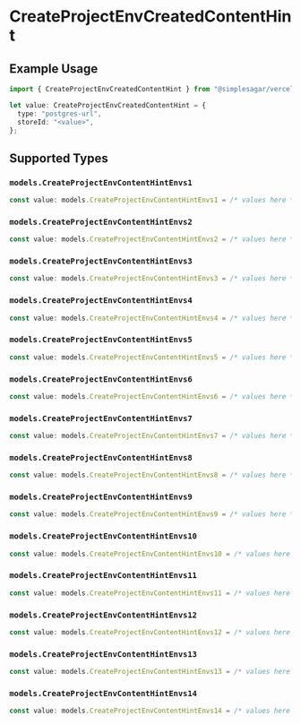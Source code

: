# CreateProjectEnvCreatedContentHint

## Example Usage

```typescript
import { CreateProjectEnvCreatedContentHint } from "@simplesagar/vercel/models/createprojectenvop.js";

let value: CreateProjectEnvCreatedContentHint = {
  type: "postgres-url",
  storeId: "<value>",
};
```

## Supported Types

### `models.CreateProjectEnvContentHintEnvs1`

```typescript
const value: models.CreateProjectEnvContentHintEnvs1 = /* values here */
```

### `models.CreateProjectEnvContentHintEnvs2`

```typescript
const value: models.CreateProjectEnvContentHintEnvs2 = /* values here */
```

### `models.CreateProjectEnvContentHintEnvs3`

```typescript
const value: models.CreateProjectEnvContentHintEnvs3 = /* values here */
```

### `models.CreateProjectEnvContentHintEnvs4`

```typescript
const value: models.CreateProjectEnvContentHintEnvs4 = /* values here */
```

### `models.CreateProjectEnvContentHintEnvs5`

```typescript
const value: models.CreateProjectEnvContentHintEnvs5 = /* values here */
```

### `models.CreateProjectEnvContentHintEnvs6`

```typescript
const value: models.CreateProjectEnvContentHintEnvs6 = /* values here */
```

### `models.CreateProjectEnvContentHintEnvs7`

```typescript
const value: models.CreateProjectEnvContentHintEnvs7 = /* values here */
```

### `models.CreateProjectEnvContentHintEnvs8`

```typescript
const value: models.CreateProjectEnvContentHintEnvs8 = /* values here */
```

### `models.CreateProjectEnvContentHintEnvs9`

```typescript
const value: models.CreateProjectEnvContentHintEnvs9 = /* values here */
```

### `models.CreateProjectEnvContentHintEnvs10`

```typescript
const value: models.CreateProjectEnvContentHintEnvs10 = /* values here */
```

### `models.CreateProjectEnvContentHintEnvs11`

```typescript
const value: models.CreateProjectEnvContentHintEnvs11 = /* values here */
```

### `models.CreateProjectEnvContentHintEnvs12`

```typescript
const value: models.CreateProjectEnvContentHintEnvs12 = /* values here */
```

### `models.CreateProjectEnvContentHintEnvs13`

```typescript
const value: models.CreateProjectEnvContentHintEnvs13 = /* values here */
```

### `models.CreateProjectEnvContentHintEnvs14`

```typescript
const value: models.CreateProjectEnvContentHintEnvs14 = /* values here */
```

